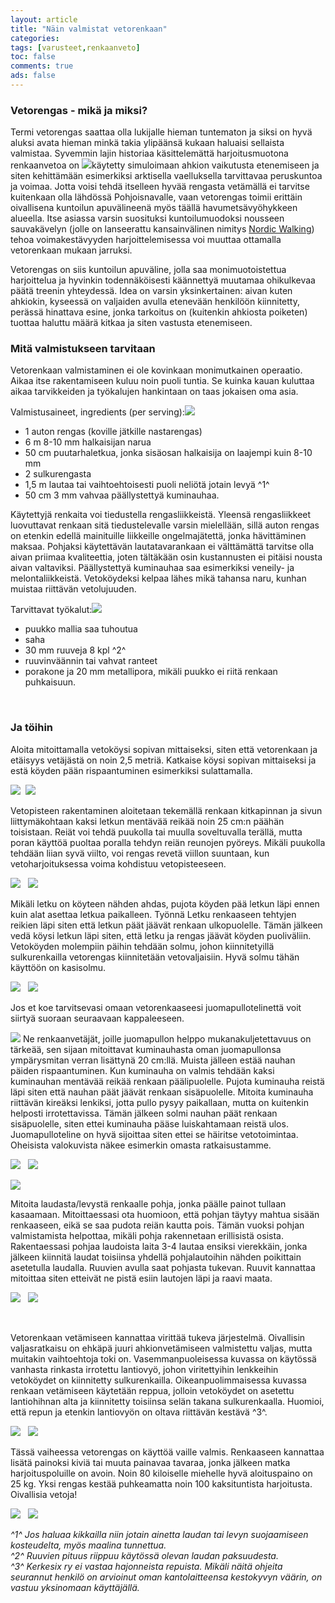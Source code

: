 ```yaml
---
layout: article 
title: "Näin valmistat vetorenkaan" 
categories: 
tags: [varusteet,renkaanveto]
toc: false 
comments: true 
ads: false 
---
```


### Vetorengas - mikä ja miksi?

Termi vetorengas saattaa olla lukijalle hieman tuntematon ja siksi on
hyvä aluksi avata hieman minkä takia ylipäänsä kukaan haluaisi sellaista
valmistaa. Syvemmin lajin historiaa käsittelemättä harjoitusmuotona
renkaanvetoa on
![](/images/vetorengas/ohjevetorengas_24b.jpg)käytetty
simuloimaan ahkion vaikutusta etenemiseen ja siten kehittämään
esimerkiksi arktisella vaelluksella tarvittavaa peruskuntoa ja voimaa.
Jotta voisi tehdä itselleen hyvää rengasta vetämällä ei tarvitse
kuitenkaan olla lähdössä Pohjoisnavalle, vaan vetorengas toimii erittäin
oivallisena kuntoilun apuvälineenä myös täällä havumetsävyöhykkeen
alueella. Itse asiassa varsin suosituksi kuntoilumuodoksi nousseen
sauvakävelyn (jolle on lanseerattu kansainvälinen nimitys [Nordic
Walking](http://www.nordicwalking.com/portal/nordic_walking/suomi/))
tehoa voimakestävyyden harjoittelemisessa voi muuttaa ottamalla
vetorenkaan mukaan jarruksi.

Vetorengas on siis kuntoilun apuväline, jolla saa monimuotoistettua
harjoittelua ja hyvinkin todennäköisesti käännettyä muutamaa ohikulkevaa
päätä treenin yhteydessä. Idea on varsin yksinkertainen: aivan kuten
ahkiokin, kyseessä on valjaiden avulla etenevään henkilöön kiinnitetty,
perässä hinattava esine, jonka tarkoitus on (kuitenkin ahkiosta
poiketen) tuottaa haluttu määrä kitkaa ja siten vastusta etenemiseen.

### Mitä valmistukseen tarvitaan

Vetorenkaan valmistaminen ei ole kovinkaan monimutkainen operaatio.
Aikaa itse rakentamiseen kuluu noin puoli tuntia. Se kuinka kauan
kuluttaa aikaa tarvikkeiden ja työkalujen hankintaan on taas jokaisen
oma asia.

Valmistusaineet, ingredients (per
serving):![](/images/vetorengas/ohjevetorengas_01b.jpg)

-   1 auton rengas (koville jätkille nastarengas)
-   6 m 8-10 mm halkaisijan narua
-   50 cm puutarhaletkua, jonka sisäosan halkaisija on laajempi kuin
    8-10 mm
-   2 sulkurengasta
-   1,5 m lautaa tai vaihtoehtoisesti puoli neliötä jotain levyä ^1^
-   50 cm 3 mm vahvaa päällystettyä kuminauhaa.

Käytettyjä renkaita voi tiedustella rengasliikkeistä. Yleensä
rengasliikkeet luovuttavat renkaan sitä tiedustelevalle varsin
mielellään, sillä auton rengas on etenkin edellä mainituille liikkeille
ongelmajätettä, jonka hävittäminen maksaa. Pohjaksi käytettävän
lautatavarankaan ei välttämättä tarvitse olla aivan priimaa
kvaliteettia, joten tältäkään osin kustannusten ei pitäisi nousta aivan
valtaviksi. Päällystettyä kuminauhaa saa esimerkiksi veneily- ja
melontaliikkeistä. Vetoköydeksi kelpaa lähes mikä tahansa naru, kunhan
muistaa riittävän vetolujuuden.

Tarvittavat
työkalut:![](/images/vetorengas/ohjevetorengas_02b.jpg)

-   puukko mallia saa tuhoutua
-   saha
-   30 mm ruuveja 8 kpl ^2^
-   ruuvinväännin tai vahvat ranteet
-   porakone ja 20 mm metallipora, mikäli puukko ei riitä renkaan
    puhkaisuun.

 

### Ja töihin

Aloita mitoittamalla vetoköysi sopivan mittaiseksi, siten että
vetorenkaan ja etäisyys vetäjästä on noin 2,5 metriä. Katkaise köysi
sopivan mittaiseksi ja estä köyden pään rispaantuminen esimerkiksi
sulattamalla.

![](/images/vetorengas/ohjevetorengas_07b.jpg)  ![](/images/vetorengas/ohjevetorengas_08b.jpg) 

Vetopisteen rakentaminen aloitetaan tekemällä renkaan kitkapinnan ja
sivun liittymäkohtaan kaksi letkun mentävää reikää noin 25 cm:n päähän
toisistaan. Reiät voi tehdä puukolla tai muulla soveltuvalla terällä,
mutta poran käyttöä puoltaa poralla tehdyn reiän reunojen pyöreys.
Mikäli puukolla tehdään liian syvä viilto, voi rengas revetä viillon
suuntaan, kun vetoharjoituksessa voima kohdistuu vetopisteeseen. 

![](/images/vetorengas/ohjevetorengas_05b.jpg) 
 ![](/images/vetorengas/ohjevetorengas_06b.jpg)

<div>

Mikäli letku on köyteen nähden ahdas, pujota köyden pää letkun läpi
ennen kuin alat asettaa letkua paikalleen. Työnnä Letku renkaaseen
tehtyjen reikien läpi siten että letkun päät jäävät renkaan
ulkopuolelle. Tämän jälkeen vedä köysi letkun läpi siten, että letku ja
rengas jäävät köyden puoliväliin. Vetoköyden molempiin päihin tehdään
solmu, johon kiinnitetyillä sulkurenkailla vetorengas kiinnitetään
vetovaljaisiin. Hyvä solmu tähän käyttöön on kasisolmu.

![](/images/vetorengas/ohjevetorengas_09b.jpg) 
 ![](/images/vetorengas/ohjevetorengas_16b.jpg)

Jos et koe tarvitsevasi omaan vetorenkaaseesi juomapullotelinettä voit
siirtyä suoraan seuraavaan kappaleeseen.

![](/images/vetorengas/ohjevetorengas_10b.jpg)
Ne renkaanvetäjät, joille juomapullon helppo mukanakuljetettavuus on
tärkeää, sen sijaan mitoittavat kuminauhasta oman juomapullonsa
ympärysmitan verran lisättynä 20 cm:llä. Muista jälleen estää nauhan
päiden rispaantuminen. Kun kuminauha on valmis tehdään kaksi kuminauhan
mentävää reikää renkaan päälipuolelle. Pujota kuminauha reistä läpi
siten että nauhan päät jäävät renkaan sisäpuolelle. Mitoita kuminauha
riittävän kireäksi lenkiksi, jotta pullo pysyy paikallaan, mutta on
kuitenkin helposti irrotettavissa. Tämän jälkeen solmi nauhan päät
renkaan sisäpuolelle, siten ettei kuminauha pääse luiskahtamaan reistä
ulos. Juomapulloteline on hyvä sijoittaa siten ettei se häiritse
vetotoimintaa. Oheisista valokuvista näkee esimerkin omasta
ratkaisustamme.

![](/images/vetorengas/ohjevetorengas_11b.jpg) 
 ![](/images/vetorengas/ohjevetorengas_12b.jpg)

![](/images/vetorengas/ohjevetorengas_13b.jpg)

Mitoita laudasta/levystä renkaalle pohja, jonka päälle painot tullaan
kasaamaan. Mitoittaessasi ota huomioon, että pohjan täytyy mahtua sisään
renkaaseen, eikä se saa pudota reiän kautta pois. Tämän vuoksi pohjan
valmistamista helpottaa, mikäli pohja rakennetaan erillisistä osista.
Rakentaessasi pohjaa laudoista laita 3-4 lautaa ensiksi vierekkäin,
jonka jälkeen kiinnitä laudat toisiinsa yhdellä pohjalautoihin nähden
poikittain asetetulla laudalla. Ruuvien avulla saat pohjasta tukevan.
Ruuvit kannattaa mitoittaa siten etteivät ne pistä esiin lautojen läpi
ja raavi maata.

![](/images/vetorengas/ohjevetorengas_15b.jpg) 
 ![](/images/vetorengas/ohjevetorengas_20b.jpg)

<span class="Apple-style-span">\
</span>

<span class="Apple-style-span">Vetorenkaan vetämiseen kannattaa virittää
tukeva järjestelmä. Oivallisin valjasratkaisu on ehkäpä juuri
ahkionvetämiseen valmistettu valjas, mutta muitakin vaihtoehtoja toki
on. Vasemmanpuoleisessa kuvassa on käytössä vanhasta rinkasta irrotettu
lantiovyö, johon viritettyihin lenkkeihin vetoköydet on kiinnitetty
sulkurenkailla. Oikeanpuolimmaisessa kuvassa renkaan vetämiseen
käytetään reppua, jolloin vetoköydet on asetettu lantiohihnan alta ja
kiinnitetty toisiinsa selän takana sulkurenkaalla. Huomioi, että repun
ja etenkin lantiovyön on oltava riittävän kestävä </span>^3^<span
class="Apple-style-span">.</span>

![](/images/vetorengas/ohjevetorengas_18b.jpg) 
 ![](/images/vetorengas/ohjevetorengas_23b.jpg)

Tässä vaiheessa vetorengas on käyttöä vaille valmis. Renkaaseen
kannattaa lisätä painoksi kiviä tai muuta painavaa tavaraa, jonka
jälkeen matka harjoituspoluille on avoin. Noin 80 kiloiselle miehelle
hyvä aloituspaino on 25 kg. Yksi rengas kestää puhkeamatta noin 100
kaksituntista harjoitusta. Oivallisia vetoja!

![](/images/vetorengas/ohjevetorengas_21b.jpg) 
 ![](/images/vetorengas/ohjevetorengas_22b.jpg)

*^1^ Jos haluaa kikkailla niin jotain ainetta laudan tai levyn
suojaamiseen kosteudelta, myös maalina tunnettua.\
^2^ Ruuvien pituus riippuu käytössä olevan laudan paksuudesta.\
^3^ Kerkesix ry ei vastaa hajonneista repuista. Mikäli näitä ohjeita
seurannut henkilö on arvioinut oman kantolaitteensa kestokyvyn väärin,
on vastuu yksinomaan käyttäjällä.*

</div>
